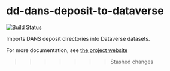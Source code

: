 dd-dans-deposit-to-dataverse
============================
[![Build Status](https://travis-ci.org/DANS-KNAW/dd-dans-deposit-to-dataverse.png?branch=master)](https://travis-ci.org/DANS-KNAW/dd-dans-deposit-to-dataverse)

Imports DANS deposit directories into Dataverse datasets.

For more documentation, see [the project website](https://dans-knaw.github.io/dd-dans-deposit-to-dataverse/)
>>>>>>> Stashed changes
